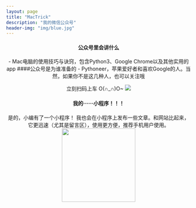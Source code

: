 ```yaml
---
layout: page
title: "MacTrick"
description: "我的微信公众号"
header-img: "img/blue.jpg"
---
```


<center>
<h4>公众号里会讲什么</h4>
- Mac电脑的使用技巧与诀窍，包含Python3、Google Chrome以及其他实用的app
####公众号是为谁准备的
- Pythoneer，苹果爱好者和喜欢Google的人。当然，如果你不是这几种人，也可以关注哦

立刻扫码上车 O(∩_∩)O~
<img src="http://nzr2ybsda.qnssl.com/images/74643/FsZh31fBsb1sgfy-wPT-4z14BCSy.jpg?imageMogr2/strip/thumbnail/!200x200r/gravity/Center/crop/200x200/interlace/1/format/jpeg">

<h4>我的······小程序！！！</h4>
是的，小编有了一个小程序！
我也会在小程序上发布一些文章。和网站比起来，它更迅速（尤其是留言区），使用更方便，推荐手机用户使用。
<img src = "https://ws1.sinaimg.cn/large/a15b4afegy1fo59co11dej20zk0zkk1x.jpg" height="200" width="200">
</center>